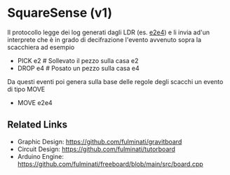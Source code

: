 # SquareSense (v1)

Il protocollo legge dei log generati dagli LDR (es. [e2e4](https://github.com/francescobianco/squaresense/blob/main/fixtures/dataset/synthetic/e2e4.log)) e li invia ad'un interprete che è in grado di decifrazione l'evento avvenuto sopra la scacchiera
ad esempio

- PICK e2 # Sollevato il pezzo sulla casa e2
- DROP e4 # Posato un pezzo sulla casa e4

Da questi eventi poi genera sulla base delle regole degli scacchi un evento di tipo MOVE

- MOVE e2e4

## Related Links

- Graphic Design: https://github.com/fulminati/gravitboard
- Circuit Design: https://github.com/fulminati/tutorboard
- Arduino Engine: https://github.com/fulminati/freeboard/blob/main/src/board.cpp
